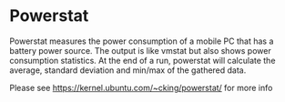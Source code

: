 # Powerstat

Powerstat measures the power consumption of a mobile PC that has a battery
power source. The output is like vmstat but also shows power consumption
statistics. At the end of a run, powerstat will calculate the average,
standard deviation and min/max of the gathered data.


Please see https://kernel.ubuntu.com/~cking/powerstat/ for more info
